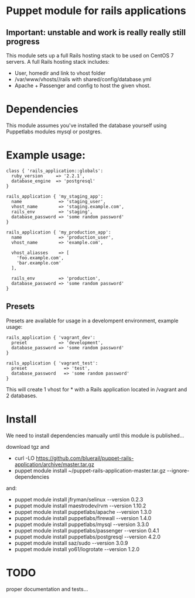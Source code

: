 # Puppet module for rails applications

## Important: unstable and work is really really still progress

This module sets up a full Rails hosting stack to be used on CentOS 7 servers. A full Rails hosting stack includes:

* User, homedir and link to vhost folder
* /var/www/vhosts/<domain>/rails with shared/config/database.yml
* Apache + Passenger and config to host the given vhost.

# Dependencies

This module assumes you've installed the database yourself using Puppetlabs modules mysql or postgres. 

# Example usage:

```puppet
class { 'rails_application::globals':
  ruby_version     => '2.2.1',
  database_engine  => 'postgresql'
}

rails_application { 'my_staging_app':
  name              => 'staging_user',
  vhost_name        => 'staging.example.com',
  rails_env         => 'staging',
  database_password => 'some random password'
}

rails_application { 'my_production_app':
  name              => 'production_user',
  vhost_name        => 'example.com',

  vhost_aliasses    => [
    'foo.example.com',
    'bar.example.com'
  ],

  rails_env         => 'production',
  database_password => 'some random password'
}
```

## Presets

Presets are available for usage in a develompent environment, example usage:

```puppet
rails_application { 'vagrant_dev':
  preset            => 'development',
  database_password => 'some random password'
}

rails_application { 'vagrant_test':
  preset              => 'test',
  database_password   => 'some random password'
}
```

This will create 1 vhost for * with a Rails application located in /vagrant and 2 databases.

# Install

We need to install dependencies manually until this module is published...

download tgz and

* curl -LO https://github.com/bluerail/puppet-rails-application/archive/master.tar.gz
* puppet module install ~/puppet-rails-application-master.tar.gz --ignore-dependencies

and:

* puppet module install jfryman/selinux --version 0.2.3
* puppet module install maestrodev/rvm --version 1.10.2
* puppet module install puppetlabs/apache --version 1.3.0
* puppet module install puppetlabs/firewall --version 1.4.0
* puppet module install puppetlabs/mysql --version 3.3.0
* puppet module install puppetlabs/passenger --version 0.4.1
* puppet module install puppetlabs/postgresql --version 4.2.0
* puppet module install saz/sudo --version 3.0.9
* puppet module install yo61/logrotate --version 1.2.0

# TODO

proper documentation and tests...
